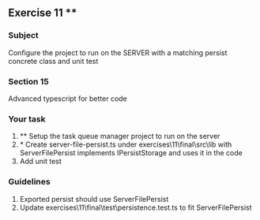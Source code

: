 <h2>Exercise 11 **</h2>

<h3>Subject</h3> 
Configure the project to run on the SERVER with a matching persist concrete class and unit test


<h3>Section 15 </h3>
Advanced typescript for better code

<h3>Your task</h3>
<ol>
<li>** Setup the task queue manager project to run on the server</li>
<li>* Create server-file-persist.ts under exercises\11\final\src\lib with ServerFilePersist implements IPersistStorage and uses it in the code</li>
<li>Add unit test </li>
</ol>

<h3>Guidelines</h3>
<ol>
<li>Exported persist should use ServerFilePersist </li>
<li>Update exercises\11\final\test\persistence.test.ts to fit ServerFilePersist</li>
</ol>
